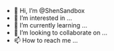 - 👋 Hi, I’m @ShenSandbox
- 👀 I’m interested in ...
- 🌱 I’m currently learning ...
- 💞️ I’m looking to collaborate on ...
- 📫 How to reach me ...

<!---
ShenSandbox/ShenSandbox is a ✨ special ✨ repository because its `README.md` (this file) appears on your GitHub profile.
You can click the Preview link to take a look at your changes.
--->
